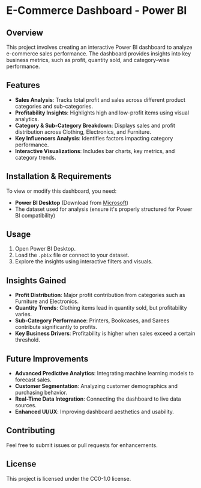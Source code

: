 # E-Commerce Dashboard - Power BI

## Overview

This project involves creating an interactive Power BI dashboard to analyze e-commerce sales performance. The dashboard provides insights into key business metrics, such as profit, quantity sold, and category-wise performance.

## Features

- **Sales Analysis**: Tracks total profit and sales across different product categories and sub-categories.
- **Profitability Insights**: Highlights high and low-profit items using visual analytics.
- **Category & Sub-Category Breakdown**: Displays sales and profit distribution across Clothing, Electronics, and Furniture.
- **Key Influencers Analysis**: Identifies factors impacting category performance.
- **Interactive Visualizations**: Includes bar charts, key metrics, and category trends.

## Installation & Requirements

To view or modify this dashboard, you need:

- **Power BI Desktop** (Download from [Microsoft](https://powerbi.microsoft.com/))
- The dataset used for analysis (ensure it's properly structured for Power BI compatibility)

## Usage

1. Open Power BI Desktop.
2. Load the `.pbix` file or connect to your dataset.
3. Explore the insights using interactive filters and visuals.

## Insights Gained

- **Profit Distribution**: Major profit contribution from categories such as Furniture and Electronics.
- **Quantity Trends**: Clothing items lead in quantity sold, but profitability varies.
- **Sub-Category Performance**: Printers, Bookcases, and Sarees contribute significantly to profits.
- **Key Business Drivers**: Profitability is higher when sales exceed a certain threshold.

## Future Improvements

- **Advanced Predictive Analytics**: Integrating machine learning models to forecast sales.
- **Customer Segmentation**: Analyzing customer demographics and purchasing behavior.
- **Real-Time Data Integration**: Connecting the dashboard to live data sources.
- **Enhanced UI/UX**: Improving dashboard aesthetics and usability.

## Contributing

Feel free to submit issues or pull requests for enhancements.

## License

This project is licensed under the CC0-1.0 license.

##

